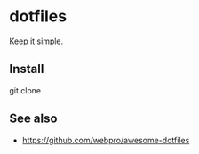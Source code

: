 # dotfiles

Keep it simple.

## Install

git clone 

## See also

- https://github.com/webpro/awesome-dotfiles
